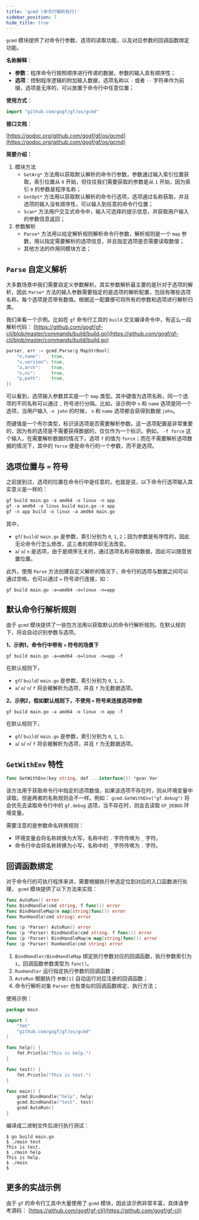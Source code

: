 ```yaml
---
title: 'gcmd (命令行解析执行)'
sidebar_position: 7
hide_title: true
---
```


`gcmd` 模块提供了对命令行参数、选项的读取功能，以及对应参数的回调函数绑定功能。

**名称解释**：

- **参数**：程序命令行按照顺序进行传递的数据，参数的输入具有顺序性；
- **选项**：控制程序逻辑的附加输入数据，选项名称以 `-` 或者 `--` 字符串作为前缀，选项是无序的，可以放置于命令行中任意位置；

**使用方式**：

```go
import "github.com/gogf/gf/os/gcmd"

```

**接口文档**：

[https://godoc.org/github.com/gogf/gf/os/gcmd](https://godoc.org/github.com/gogf/gf/os/gcmd)

**简要介绍：**

1. 模块方法
   - `GetArg*` 方法用以获取默认解析的命令行参数，参数通过输入索引位置获取，索引位置从 `0` 开始，但往往我们需要获取的参数是从 `1` 开始，因为索引 `0` 的参数是程序名称；
   - `GetOpt*` 方法用以获取默认解析的命令行选项，选项通过名称获取，并且选项的输入没有顺序性，可以输入到任意的命令行位置；
   - `Scan*` 方法用户交互式命令中，输入可选择的提示信息，并获取用户输入的参数信息返回；
2. 参数解析
   - `Parse*` 方法用以给定解析规则解析命令行参数，解析规则是一个 `map` 参数，用以指定需要解析的选项信息，并且指定选项是否需要读取数值；
   - 其他方法的作用同模块方法；

## `Parse` 自定义解析

大多数场景中我们需要自定义参数解析。其实参数解析最主要的是针对于选项的解析，因此 `Parse*` 方法的输入参数需要指定的是选项的解析配置，包括有哪些选项名称，每个选项是否带有数值。根据这一配置便可将所有的参数和选项进行解析归类。

我们来看一个示例。比如在 `gf` 命令行工具的 `build` 交叉编译命令中，有这么一段解析代码： [https://github.com/gogf/gf-cli/blob/master/commands/build/build.go](https://github.com/gogf/gf-cli/blob/master/commands/build/build.go)

```go
parser, err := gcmd.Parse(g.MapStrBool{
    "n,name":    true,
    "v,version": true,
    "a,arch":    true,
    "o,os":      true,
    "p,path":    true,
})

```

可以看到，选项输入参数其实是一个 `map` 类型。其中键值为选项名称，同一个选项的不同名称可以通过 `,` 符号进行分隔。比如，该示例中 `n` 和 `name` 选项是同一个选项，当用户输入 `-n john` 的时候， `n` 和 `name` 选项都会获得到数据 `john`。

而键值是一个布尔类型，标识该选项是否需要解析参数。这一选项配置是非常重要的，因为有的选项是不需要获得数据的，仅仅作为一个标识。例如， `-f force` 这个输入，在需要解析数据的情况下，选项 `f` 的值为 `force`；而在不需要解析选项数据的情况下，其中的 `force` 便是命令行的一个参数，而不是选项。

## 选项位置与 `=` 符号

之前提到过，选项的位置在命令行中是任意的，也就是说，以下命令行选项输入其实意义是一样的：

```html
gf build main.go -a amd64 -o linux -n app
gf -a amd64 -o linux build main.go -n app
gf -n app build -o linux -a amd64 main.go

```

其中，

- `gf`/ `build`/ `main.go` 是参数，索引分别为 `0`, `1`, `2`；因为参数是有序性的，因此无论命令行怎么修改，这三者的顺序却无法改变。
- `a`/ `o`/ `n` 是选项，由于是顺序无关的，通过选项名称获取数据，因此可以随意放置位置。

此外，使用 `Parse` 方法创建自定义解析的情况下，命令行的选项与数据之间可以通过空格，也可以通过 `=` 符号进行连接，如：

```undefined
gf build main.go -a=amd64 -o=linux -n=app

```

## 默认命令行解析规则

由于 `gcmd` 模块提供了一些包方法用以获取默认的命令行解析规则。在默认规则下，将会自动识别参数与选项。

**1、示例1，命令行中带有 `=` 符号的场景下**

```undefined
gf build main.go -a=amd64 -o=linux -n=app -f

```

在默认规则下，

- `gf`/ `build`/ `main.go` 是参数，索引分别为 `0`, `1`, `2。`
- `a`/ `o`/ `n`/ `f` 将会被解析为选项，并且 `f` 为无数据选项。

**2、示例2，假如默认规则下，不使用 `=` 符号来连接选项参数**

```undefined
gf build main.go -a amd64 -o linux -n app -f

```

在默认规则下，

- `gf`/ `build`/ `main.go` 是参数，索引分别为 `0`, `1`, `2。`
- `a`/ `o`/ `n`/ `f` 将会被解析为选项，并且 `f` 为无数据选项。

## `GetWithEnv` 特性

```go
func GetWithEnv(key string, def ...interface{}) *gvar.Var
```

该方法用于获取命令行中指定的选项数值，如果该选项不存在时，则从环境变量中读取。但是两者的名称规则会不一样。例如： `gcmd.GetWithEnv("gf.debug")` 将会优先去读取命令行中的 `gf.debug` 选项，当不存在时，则会去读取 `GF_DEBUG` 环境变量。

需要注意的是参数命名转换规则：

- 环境变量会将名称转换为大写，名称中的 `.` 字符传唤为 `_` 字符。
- 命令行中会将名称转换为小写，名称中的 `_` 字符传唤为 `.` 字符。

## 回调函数绑定

对于命令行的可执行程序来讲，需要根据执行参选定位到对应的入口函数进行处理， `gcmd` 模块提供了以下方法来实现：

```go
func AutoRun() error
func BindHandle(cmd string, f func()) error
func BindHandleMap(m map[string]func()) error
func RunHandle(cmd string) error

func (p *Parser) AutoRun() error
func (p *Parser) BindHandle(cmd string, f func()) error
func (p *Parser) BindHandleMap(m map[string]func()) error
func (p *Parser) RunHandle(cmd string) error

```

1. `BindHandler/BindHandleMap` 绑定执行参数对应的回调函数，执行参数索引为 `1`，回调函数参数类型为 `func()`。
2. `RunHandler` 运行指定执行参数的回调函数；
3. `AutoRun` 根据执行 `参数[1]` 自动运行对应注册的回调函数；
4. 命令行解析对象 `Parser` 也有类似的回调函数绑定、执行方法；

使用示例：

```go
package main

import (
    "fmt"
    "github.com/gogf/gf/os/gcmd"
)

func help() {
    fmt.Println("This is help.")
}

func test() {
    fmt.Println("This is test.")
}

func main() {
    gcmd.BindHandle("help", help)
    gcmd.BindHandle("test", test)
    gcmd.AutoRun()
}

```

编译成二进制文件后进行执行测试：

```shell
$ go build main.go
$ ./main test
This is test.
$ ./main help
This is help.
$ ./main
$

```

## 更多的实战示例

由于 `gf` 的命令行工具中大量使用了 `gcmd` 模块，因此该示例非常丰富，具体请参考源码： [https://github.com/gogf/gf-cli](https://github.com/gogf/gf-cli)